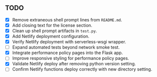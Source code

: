 ## TODO

- [x] Remove extraneous shell prompt lines from `README.md`.
- [x] Add closing text for the license section.
- [x] Clean up shell prompt artifacts in `test.py`.
- [x] Add Netlify deployment configuration.
- [x] Verify Netlify deployment with serverless-wsgi wrapper.
- [ ] Expand automated tests beyond network smoke test.
- [x] Integrate performance policy pages into the Flask app.
- [ ] Improve responsive styling for performance policy pages.
- [x] Validate Netlify deploy after removing python version setting.
- [ ] Confirm Netlify functions deploy correctly with new directory setting.
